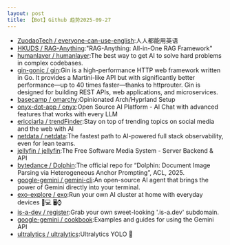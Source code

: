 ```yaml
---
layout: post
title: 【Bot】Github 趋势2025-09-27
---
```


* [ZuodaoTech / everyone-can-use-english](https://github.com/ZuodaoTech/everyone-can-use-english):人人都能用英语
* [HKUDS / RAG-Anything](https://github.com/HKUDS/RAG-Anything):"RAG-Anything: All-in-One RAG Framework"
* [humanlayer / humanlayer](https://github.com/humanlayer/humanlayer):The best way to get AI to solve hard problems in complex codebases.
* [gin-gonic / gin](https://github.com/gin-gonic/gin):Gin is a high-performance HTTP web framework written in Go. It provides a Martini-like API but with significantly better performance—up to 40 times faster—thanks to httprouter. Gin is designed for building REST APIs, web applications, and microservices.
* [basecamp / omarchy](https://github.com/basecamp/omarchy):Opinionated Arch/Hyprland Setup
* [onyx-dot-app / onyx](https://github.com/onyx-dot-app/onyx):Open Source AI Platform - AI Chat with advanced features that works with every LLM
* [ericciarla / trendFinder](https://github.com/ericciarla/trendFinder):Stay on top of trending topics on social media and the web with AI
* [netdata / netdata](https://github.com/netdata/netdata):The fastest path to AI-powered full stack observability, even for lean teams.
* [jellyfin / jellyfin](https://github.com/jellyfin/jellyfin):The Free Software Media System - Server Backend & API
* [bytedance / Dolphin](https://github.com/bytedance/Dolphin):The official repo for “Dolphin: Document Image Parsing via Heterogeneous Anchor Prompting”, ACL, 2025.
* [google-gemini / gemini-cli](https://github.com/google-gemini/gemini-cli):An open-source AI agent that brings the power of Gemini directly into your terminal.
* [exo-explore / exo](https://github.com/exo-explore/exo):Run your own AI cluster at home with everyday devices 📱💻 🖥️⌚
* [is-a-dev / register](https://github.com/is-a-dev/register):Grab your own sweet-looking '.is-a.dev' subdomain.
* [google-gemini / cookbook](https://github.com/google-gemini/cookbook):Examples and guides for using the Gemini API
* [ultralytics / ultralytics](https://github.com/ultralytics/ultralytics):Ultralytics YOLO 🚀
